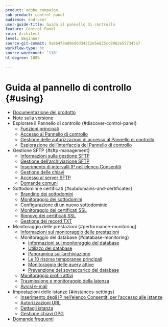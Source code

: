 ```yaml
---
product: adobe campaign
sub-product: control panel
audience: end-user
user-guide-title: Guida al pannello di controllo
feature: Control Panel
role: Architect
level: Beginner
source-git-commit: 9a864f8a80ed0d34212e5e825cc8962e557345a7
workflow-type: ht
source-wordcount: '118'
ht-degree: 100%

---
```



# Guida al pannello di controllo {#using}

+ [Documentazione del prodotto](control-panel-home.md)
+ [Note sulla versione](release-notes.md)
+ Esplorare il Pannello di controllo {#discover-control-panel}
   + [Funzioni principali](discover/using/key-features.md)
   + [Accesso al Pannello di controllo ](discover/using/accessing-control-panel.md)
   + [Gestione delle autorizzazioni di accesso al Pannello di controllo ](discover/using/managing-permissions.md)
   + [Esplorazione dell’interfaccia del Pannello di controllo ](discover/using/discovering-the-interface.md)
+ Gestione SFTP {#sftp-management}
   + [Informazioni sulla gestione SFTP](sftp/using/about-sftp-management.md)
   + [Gestione dell’archiviazione SFTP](sftp/using/sftp-storage-management.md)
   + [Inserimento di intervalli IP nell’elenco Consentiti](sftp/using/ip-range-allow-listing.md)
   + [Gestione delle chiavi](sftp/using/key-management.md)
   + [Accesso al server SFTP](sftp/using/logging-into-sftp-server.md)
   + [Domande comuni](sftp/using/common-questions.md)
+ Sottodomini e certificati {#subdomains-and-certificates}
   + [Branding dei sottodomini](subdomains-certificates/using/subdomains-branding.md)
   + [Monitoraggio dei sottodomini](subdomains-certificates/using/monitoring-subdomains.md)
   + [Configurazione di un nuovo sottodominio](subdomains-certificates/using/setting-up-new-subdomain.md)
   + [Monitoraggio dei certificati SSL](subdomains-certificates/using/monitoring-ssl-certificates.md)
   + [Rinnovo dei certificati SSL](subdomains-certificates/using/renewing-subdomain-certificate.md)
   + [Gestione dei record TXT](subdomains-certificates/using/managing-txt-records.md)
+ Monitoraggio delle prestazioni {#performance-monitoring}
   + [Informazioni sul monitoraggio delle prestazioni](performance-monitoring/using/about-performance-monitoring.md)
   + Monitoraggio del database {#database-monitoring}
      + [Informazioni sul monitoraggio del database](performance-monitoring/using/database-monitoring.md)
      + [Utilizzo del database](performance-monitoring/using/database-utilization.md)
      + [Panoramica sull’archiviazione](performance-monitoring/using/database-storage-overview.md)
      + [Le 10 risorse temporanee principali](performance-monitoring/using/database-top-ten-resources.md)
      + [Monitoraggio delle query attive](performance-monitoring/using/database-active-queries.md)
      + [Prevenzione del sovraccarico del database](performance-monitoring/using/database-preventing-overload.md)
   + [Monitoraggio profili attivi](performance-monitoring/using/active-profiles-monitoring.md)
   + [Trasmissione e monitoraggio della latenza](performance-monitoring/using/thoughputs-latencies.md)
   + [Avvisi e-mail](performance-monitoring/using/email-alerting.md)
+ Impostazioni delle istanze {#instances-settings}
   + [Inserimento degli IP nell’elenco Consentiti per l’accesso alle istanze](instances-settings/using/ip-allow-listing-instance-access.md)
   + [Autorizzazioni URL](instances-settings/using/url-permissions.md)
   + [Dettagli istanza](instances-settings/using/instance-details.md)
   + [Gestione chiavi GPG](instances-settings/using/gpg-keys-management.md)
+ [Domande frequenti](faq.md)
